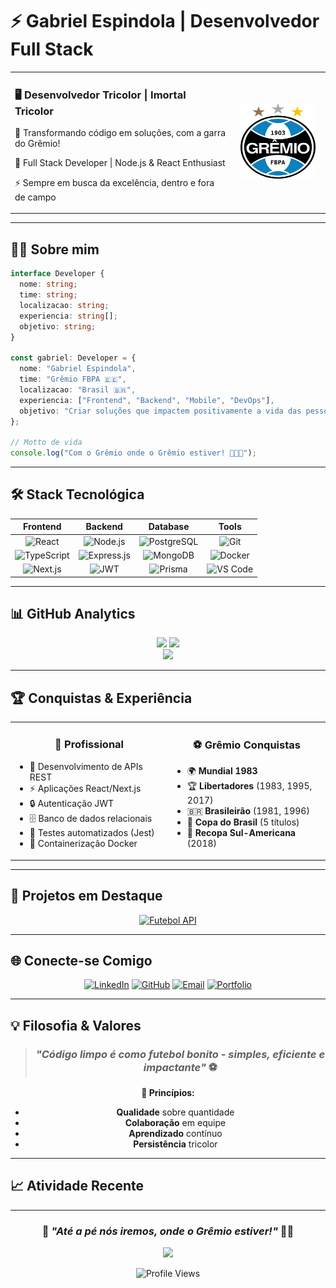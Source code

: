 # ⚡ Gabriel Espindola | Desenvolvedor Full Stack

<div align="center">
  <table>
    <tr>
      <td align="left" width="70%">
        <h3>🖥️ Desenvolvedor Tricolor | Imortal Tricolor</h3>
        <p>💙 Transformando código em soluções, com a garra do Grêmio!</p>
        <p>🚀 Full Stack Developer | Node.js & React Enthusiast</p>
        <p>⚡ Sempre em busca da excelência, dentro e fora de campo</p>
      </td>
      <td align="center" width="30%">
        <img src="Gremio_logo.svg.png" width="120" height="120"/>
        <br>
      </td>
    </tr>
  </table>
</div>

---

## 👨‍💻 Sobre mim

```typescript
interface Developer {
  nome: string;
  time: string;
  localizacao: string;
  experiencia: string[];
  objetivo: string;
}

const gabriel: Developer = {
  nome: "Gabriel Espindola",
  time: "Grêmio FBPA 🇪🇪",
  localizacao: "Brasil 🇧🇷",
  experiencia: ["Frontend", "Backend", "Mobile", "DevOps"],
  objetivo: "Criar soluções que impactem positivamente a vida das pessoas"
};

// Motto de vida
console.log("Com o Grêmio onde o Grêmio estiver! 💙🖤🤍");
```

---

## 🛠️ Stack Tecnológica

<div align="center">

| **Frontend** | **Backend** | **Database** | **Tools** |
|:---:|:---:|:---:|:---:|
| ![React](https://img.shields.io/badge/React-20232A?style=for-the-badge&logo=react&logoColor=61DAFB) | ![Node.js](https://img.shields.io/badge/Node.js-43853D?style=for-the-badge&logo=node.js&logoColor=white) | ![PostgreSQL](https://img.shields.io/badge/PostgreSQL-316192?style=for-the-badge&logo=postgresql&logoColor=white) | ![Git](https://img.shields.io/badge/Git-F05032?style=for-the-badge&logo=git&logoColor=white) |
| ![TypeScript](https://img.shields.io/badge/TypeScript-007ACC?style=for-the-badge&logo=typescript&logoColor=white) | ![Express.js](https://img.shields.io/badge/Express.js-404D59?style=for-the-badge) | ![MongoDB](https://img.shields.io/badge/MongoDB-4EA94B?style=for-the-badge&logo=mongodb&logoColor=white) | ![Docker](https://img.shields.io/badge/Docker-2496ED?style=for-the-badge&logo=docker&logoColor=white) |
| ![Next.js](https://img.shields.io/badge/Next.js-000000?style=for-the-badge&logo=nextdotjs&logoColor=white) | ![JWT](https://img.shields.io/badge/JWT-000000?style=for-the-badge&logo=jsonwebtokens&logoColor=white) | ![Prisma](https://img.shields.io/badge/Prisma-3982CE?style=for-the-badge&logo=Prisma&logoColor=white) | ![VS Code](https://img.shields.io/badge/VS_Code-0078D4?style=for-the-badge&logo=visual%20studio%20code&logoColor=white) |

</div>

---

## 📊 GitHub Analytics

<div align="center">
  <img height="180em" src="https://github-readme-stats.vercel.app/api?username=gabriel-espindola&show_icons=true&theme=dark&bg_color=0A66C2&title_color=FFFFFF&text_color=FFFFFF&icon_color=FFD700&border_color=1E90FF"/>
  <img height="180em" src="https://github-readme-stats.vercel.app/api/top-langs/?username=gabriel-espindola&layout=compact&theme=dark&bg_color=0A66C2&title_color=FFFFFF&text_color=FFFFFF&border_color=1E90FF"/>
</div>

<div align="center">
  <img src="https://github-readme-streak-stats.herokuapp.com?user=gabriel-espindola&theme=dark&background=0A66C2&stroke=FFFFFF&ring=FFD700&fire=FFD700&currStreakLabel=FFFFFF&border=1E90FF"/>
</div>

---

## 🏆 Conquistas & Experiência

<table align="center">
  <tr>
    <td align="center" width="50%">
      <h3>💼 Profissional</h3>
      <ul align="left">
        <li>🚀 Desenvolvimento de APIs REST</li>
        <li>⚡ Aplicações React/Next.js</li>
        <li>🔒 Autenticação JWT</li>
        <li>🗄️ Banco de dados relacionais</li>
        <li>🧪 Testes automatizados (Jest)</li>
        <li>🐳 Containerização Docker</li>
      </ul>
    </td>
    <td align="center" width="50%">
      <h3>⚽ Grêmio Conquistas</h3>
      <ul align="left">
        <li>🌍 <strong>Mundial 1983</strong></li>
        <li>🏆 <strong>Libertadores</strong> (1983, 1995, 2017)</li>
        <li>🇧🇷 <strong>Brasileirão</strong> (1981, 1996)</li>
        <li>🏅 <strong>Copa do Brasil</strong> (5 títulos)</li>
        <li>💙 <strong>Recopa Sul-Americana</strong> (2018)</li>
      </ul>
    </td>
  </tr>
</table>

---

## 🚀 Projetos em Destaque

<div align="center">

[![Futebol API](https://github-readme-stats.vercel.app/api/pin/?username=gabriel-espindola&repo=futebol-semanal&theme=dark&bg_color=0A66C2&title_color=FFFFFF&text_color=FFFFFF&border_color=1E90FF)](https://github.com/gabriel-espindola/futebol-semanal)

</div>

---

## 🌐 Conecte-se Comigo

<div align="center">

[![LinkedIn](https://img.shields.io/badge/LinkedIn-0077B5?style=for-the-badge&logo=linkedin&logoColor=white)](https://linkedin.com/in/gabriel-espindola)
[![GitHub](https://img.shields.io/badge/GitHub-100000?style=for-the-badge&logo=github&logoColor=white)](https://github.com/gabriel-espindola)
[![Email](https://img.shields.io/badge/Gmail-D14836?style=for-the-badge&logo=gmail&logoColor=white)](mailto:gabriel.espindola@email.com)
[![Portfolio](https://img.shields.io/badge/Portfolio-0A66C2?style=for-the-badge&logo=About.me&logoColor=white)](https://gabriel-espindola.dev)

</div>

---

## 💡 Filosofia & Valores

<div align="center">

> ### *"Código limpo é como futebol bonito - simples, eficiente e impactante"* ⚽

**🎯 Princípios:**
- **Qualidade** sobre quantidade
- **Colaboração** em equipe
- **Aprendizado** contínuo
- **Persistência** tricolor

</div>

---

## 📈 Atividade Recente

<!--START_SECTION:activity-->
<!--END_SECTION:activity-->

---

<div align="center">
  
### 💙 *"Até a pé nós iremos, onde o Grêmio estiver!"* 🖤🤍

<img src="https://capsule-render.vercel.app/api?type=waving&color=0A66C2&height=80&section=footer&text=IMORTAL%20TRICOLOR&fontSize=20&fontColor=FFFFFF&animation=fadeIn"/>

![Profile Views](https://komarev.com/ghpvc/?username=gabriel-espindola&color=0A66C2&style=for-the-badge)

</div>
